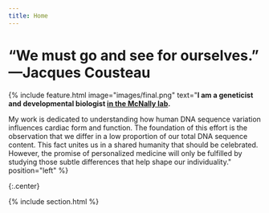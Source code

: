 ```yaml
---
title: Home
---
```

# “We must go and see for ourselves.” —Jacques Cousteau


{% include feature.html
  image="images/final.png"
  text="<strong>I am a geneticist and developmental biologist <a href='https://labs.feinberg.northwestern.edu/mcnally/members/index.html'>in the McNally lab</a>. </strong>
  
  My work is dedicated to understanding how human DNA sequence variation influences cardiac form and function. The foundation of this effort is the observation that we differ in a low proportion of our total DNA sequence content. This fact unites us in a shared humanity that should be celebrated. However, the promise of personalized medicine will only be fulfilled by studying those subtle differences that help shape our individuality." 
  position="left"
%}

{:.center}

{% include section.html %}

